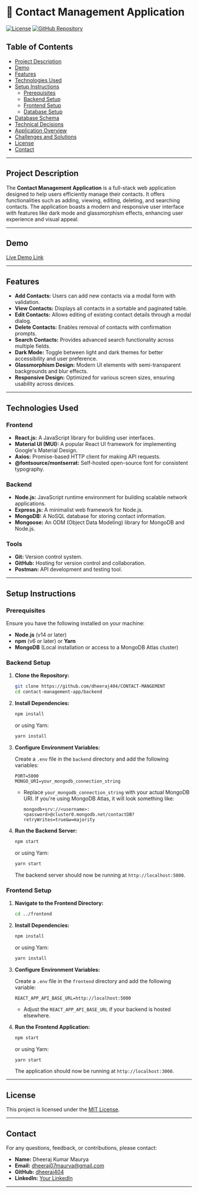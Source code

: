 
# 🚀 Contact Management Application

[![License](https://img.shields.io/badge/license-MIT-blue.svg)](LICENSE)
[![GitHub Repository](https://img.shields.io/badge/GitHub-Repository-blue.svg)](https://github.com/dheeraj404/CONTACT-MANGEMENT)

## Table of Contents

- [Project Description](#project-description)
- [Demo](#demo)
- [Features](#features)
- [Technologies Used](#technologies-used)
- [Setup Instructions](#setup-instructions)
  - [Prerequisites](#prerequisites)
  - [Backend Setup](#backend-setup)
  - [Frontend Setup](#frontend-setup)
  - [Database Setup](#database-setup)
- [Database Schema](#database-schema)
- [Technical Decisions](#technical-decisions)
- [Application Overview](#application-overview)
- [Challenges and Solutions](#challenges-and-solutions)
- [License](#license)
- [Contact](#contact)

---

## Project Description

The **Contact Management Application** is a full-stack web application designed to help users efficiently manage their contacts. It offers functionalities such as adding, viewing, editing, deleting, and searching contacts. The application boasts a modern and responsive user interface with features like dark mode and glassmorphism effects, enhancing user experience and visual appeal.

---

## Demo

[Live Demo Link](https://contact-mangement-60j0gb4ed-dheeraj-mauryas-projects.vercel.app/)




---

## Features

- **Add Contacts:** Users can add new contacts via a modal form with validation.
- **View Contacts:** Displays all contacts in a sortable and paginated table.
- **Edit Contacts:** Allows editing of existing contact details through a modal dialog.
- **Delete Contacts:** Enables removal of contacts with confirmation prompts.
- **Search Contacts:** Provides advanced search functionality across multiple fields.
- **Dark Mode:** Toggle between light and dark themes for better accessibility and user preference.
- **Glassmorphism Design:** Modern UI elements with semi-transparent backgrounds and blur effects.
- **Responsive Design:** Optimized for various screen sizes, ensuring usability across devices.

---

## Technologies Used

### Frontend

- **React.js:** A JavaScript library for building user interfaces.
- **Material UI (MUI):** A popular React UI framework for implementing Google's Material Design.
- **Axios:** Promise-based HTTP client for making API requests.
- **@fontsource/montserrat:** Self-hosted open-source font for consistent typography.

### Backend

- **Node.js:** JavaScript runtime environment for building scalable network applications.
- **Express.js:** A minimalist web framework for Node.js.
- **MongoDB:** A NoSQL database for storing contact information.
- **Mongoose:** An ODM (Object Data Modeling) library for MongoDB and Node.js.

### Tools

- **Git:** Version control system.
- **GitHub:** Hosting for version control and collaboration.
- **Postman:** API development and testing tool.

---

## Setup Instructions

### Prerequisites

Ensure you have the following installed on your machine:

- **Node.js** (v14 or later)
- **npm** (v6 or later) or **Yarn**
- **MongoDB** (Local installation or access to a MongoDB Atlas cluster)

### Backend Setup

1. **Clone the Repository:**

   ```bash
   git clone https://github.com/dheeraj404/CONTACT-MANGEMENT
   cd contact-management-app/backend
   ```

2. **Install Dependencies:**

   ```bash
   npm install
   ```

   or using Yarn:

   ```bash
   yarn install
   ```

3. **Configure Environment Variables:**

   Create a `.env` file in the `backend` directory and add the following variables:

   ```env
   PORT=5000
   MONGO_URI=your_mongodb_connection_string
   ```

   - Replace `your_mongodb_connection_string` with your actual MongoDB URI. If you're using MongoDB Atlas, it will look something like:
     ```
     mongodb+srv://<username>:<password>@cluster0.mongodb.net/contactDB?retryWrites=true&w=majority
     ```

4. **Run the Backend Server:**

   ```bash
   npm start
   ```

   or using Yarn:

   ```bash
   yarn start
   ```

   The backend server should now be running at `http://localhost:5000`.

### Frontend Setup

1. **Navigate to the Frontend Directory:**

   ```bash
   cd ../frontend
   ```

2. **Install Dependencies:**

   ```bash
   npm install
   ```

   or using Yarn:

   ```bash
   yarn install
   ```

3. **Configure Environment Variables:**

   Create a `.env` file in the `frontend` directory and add the following variable:

   ```env
   REACT_APP_API_BASE_URL=http://localhost:5000
   ```

   - Adjust the `REACT_APP_API_BASE_URL` if your backend is hosted elsewhere.

4. **Run the Frontend Application:**

   ```bash
   npm start
   ```

   or using Yarn:

   ```bash
   yarn start
   ```

   The application should now be running at `http://localhost:3000`.

---

## License

This project is licensed under the [MIT License](LICENSE).

---

## Contact

For any questions, feedback, or contributions, please contact:

- **Name:** Dheeraj Kumar Maurya
- **Email:** dheeraj07maurya@gmail.com
- **GitHub:** [dheeraj404](https://github.com/dheeraj404)
- **LinkedIn:** [Your LinkedIn](https://www.linkedin.com/in/Dheeraj0/)

---
